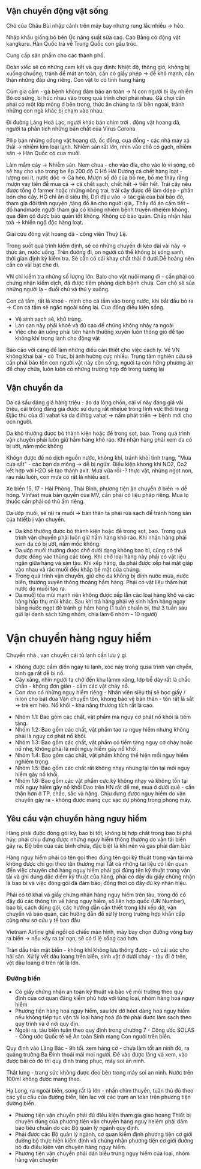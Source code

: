 ## Vận chuyển động vật sống
Chó của Châu Bùi nhập cảnh trên máy bay nhưng rung lắc nhiều -> hẻo. 

Nhập khẩu giống bò bên Úc năng suất sữa cao. 
Cao Bằng có động vật kangkuru.
Hàn Quốc trả về Trung Quốc con gấu trúc. 

Cung cấp sản phẩm cho các thành phố.

Đoàn xiếc sẽ có những cam kết và quy định: Nhiệt độ, thông gió, không bị  xuổng chuồng, tránh để mát an toàn, cần có giấy phép -> để khỏ mạnh, cần thận những đáp ứng riêng. Con vật to có tính hung hăng

Cúm gia cầm - gà bệnh không đảm bảo an toàn -> N con người bị lây nhiễm
Bò có sừng, bị húc nhau vào trong quá trình chọi phải nhau. Gà chọi cần phải có một lớp mỏng ở bên trong, thức ăn chúng ta rải bên ngoài, tránh những con ngà khác bị chạm vào nhau.

Đi đường Láng Hoà Lạc, người khác bán chim trời . động vật hoang dã, người ta phân tích những bản chất của Virus Corona

Pilip bán những ođọng vật hoang dã, ốc đồng, cua đồng - các nhà máy xả thải -> nhiễm kim loại lạnh. Nhiễm sán rất lớn, nhìn vào chỗ có gạch, nhiễm sán -> Hàn Quốc có cua muối.

Làm mắm cáy -> Nhiễm sán. 
Nem chua - cho vào đĩa, cho vào lò vi sóng, cô sẽ hay cho vào trong be
ếp 200 độ C 
Hồ Hải Dương cá chết hàng loạt - lượng oxi ít, nước độc -> Cá hẻo. Mượn sổ đỏ của bố mẹ, bố mẹ tháy rằng mượn vay tiền để mua cá -> cá chết sạch, chết hết -> tiền hết.
Trái cây nếu được tổng ở farmer hoặc những nông trai, trái cây được để làm ddẹp - phân bón cho cây. HỌ chỉ ăn ở siêu thị. Dơi đậu vào -> tác giả của bài báo đó, tham gia đội tình nguyện ,tặng đồ ăn cho người già,. Thầy đồ án cấm tiết - đồ handmade người tham gia có không nhiêm bệnh truyền nheiẽm không, qua đêm có được bảo quản tốt không. Không có bảo quản.
Chấp nhận hầu toà -> khiến ngộ độc hàng loạt.

Giải cứu đông vật hoang dã - công viên Thuỷ Lệ.  

Trong suốt quá trình kiểm định, sẽ có những chuyến đi kéo dài vài này -> thức ăn, nước uống.
Trên đường đi, on người có thể không bị sóng sanh, thời gian định kỳ kiểm tra.  Sẽ cần có cái khay chất thải ở dưới.Dễ hoảng nên cần có vải bạt che đi.

VN chỉ kiểm tra những số lượng lớn. Balo cho vật nuôi mang đi - cần phải có chứng nhận kiểm dịch, đã được tiêm phòng dịch bệnh chưa.
Con chó sẽ sủa những người lạ - đuổi chủ và thú y xuống.

Con cá tầm, rất là khoẻ - mình cho cá tầm vào trong nước, khi bắt đầu bỏ ra -> Con cá tầm sẽ ngắc ngoải sống lại.
Cua đồng điều kiện sống. 

- Vệ sinh sạch sẽ, khử trùng.
- Lan can này phải khoẻ và đủ cao để chúng không nhảy ra ngoài 
- Việc cho ăn uống phải tiến hành thường xuyên luôn thông gió để tạo không khí trong lành cho động vật

Báo cáo với cảng để làm những điều cần thiết cho việc cách ly. 
Về VN không khai bái - cô Trúc, bị ảnh hưởng cực nhiều.
Trung tâm nghiên cứu sẽ cần phải bảo tồn con người vật này còn sống, người ta cón hững phương án để chạy chữa, luôn luôn có những trường hợp đó trong tương lại

## Vận chuyển da
Da cá sấu đáng giá hàng triệu - áo da lông chồn, cái ví này đáng giá vài triệu, cái trống đáng giá được sử dụng rất nheiuè trong lĩnh vực thời trang
Đjăc thù của điì vahat kà da điihbg vahat -> nấm phát triển -> bệnh mới cho ocn người.

Da khô thường được bó thành kiện hoặc để trong sọt, bao. Trong quá trình vận chuyển phải luôn giữ hầm hàng khô ráo. Khi nhận hàng phải xem da có bị ướt, nấm mốc không 

Khôgn được để nó dịch nguồn nước, không khí, tránh khỏi tình trạng, "Mưa cưa sắt" - các bạn da mỏng -> dễ bị ngứa. Điều kiện khong khí NO2, Co2 kết hợp với H2O sẽ tạo thành axit.
Mưa vừa rồi -? thực vật, những ngọt non, rau nẫu luôn, con mưa có rất là nhiều axit.

Xe biển 15, 17 - Hải Phòng, Thái Bình, phương tiện ận chuyển ở biền -> dễ hỏng. VInfast mua bản quyền của MV, cần phải có liệu pháp riêng.
Mua lọ thuốc cần phải có thú ẩm riêng.

Da ướp muối, sẽ rải ra muối -> bản thân ta phải rửa sạch để tránh hỏng sàn của htiếtb ị vận chuyển.

- Da khô thường được bó thành kiện hoặc để trong sọt, bao. Trong quá trình vận chuyển phải luôn giữ hầm hàng khô ráo. Khi nhận hàng phải xem da có bị ướt, nấm mốc không. 
- Da ướp muối thường được chở dưới dạng không bao bì, cũng có thể được đóng vào thùng các tông. Khi chở loại hàng này phải có vật liệu ngăn giữa hàng và sàn tàu. Khi xếp hàng, da phải được xếp hai mặt giáp vào nhau và rắc muối đều khắp bề mặt của chúng. 
- Trong quá trình vận chuyển, giữ cho da không bị dính nước mưa, nước biển, thường xuyên thông thoáng hầm hàng. Phải có vật liệu thấm hút nước do muối tạo ra. 
- Da muối tỏa mùi mạnh nên không được xếp lẫn các loại hàng khô và các hàng hấp thụ mùi khác. Sau khi trả hàng phải vệ sinh hầm hàng ngay bằng nước ngọt để tránh gỉ hầm hàng
(1 tuần chuẩn bị, thứ 3 tuần sau gửi lại danh sách từng nhóm, chia làm 6 nhóm - 10 người)

# Vận chuyển hàng nguy hiểm

Chuyển nhà , vạn chuyển cái tủ lạnh cần lưu ý gì.
- Không được cắm điển ngay tủ lạnh, xóc nảy trong qusa trinh vận chyển, bình ga rất dễ bị nổ. 
- Cây xăng, nhìn người ta chở đến khu làmm xăng, lớp bề dày rất là chấc chắn - không đơn giản - cấm các vật cháy nổ. 
- Con dao có những nguy hiểm riêng - Nhân viên siêu thị sẽ bọc giấy / nilon cho bát đũa
Vận chuyển tôn, khong bảo vệ bản thân - tôn rất là sắt -> trẻ em hẻo.
Nổ khối - khả năng thương tích rất là cao.


+ Nhóm 1.1: Bao gồm các chất, vật phẩm mà nguy cơ phát nổ khối là tiềm tàng. 
+ Nhóm 1.2: Bao gồm các chất, vật phẩm tạo ra nguy hiểm nhưng không phải là nguy cơ phát nổ khối. 
+ Nhóm 1.3: Bao gồm các chất, vật phẩm có tiềm tàng nguy cơ cháy hoặc nổ nhẹ, không phải là mối nguy hiểm gây nổ khối. 
+ Nhóm 1.4: Bao gồm các chất, vật phẩm không thể hiện mối nguy hiểm nghiêm trọng. 
+ Nhóm 1.5: Bao gồm các chất rất không nhạy nhưng lại tồn tại mối nguy hiểm gây nổ khối. 
+ Nhóm 1.6: Bao gồm các vật phẩm cực kỳ không nhạy và không tồn tại mối nguy hiểm gây nổ khối
Dao trên HN rất dễ mẻ, mua ở dưới quê - cẩn thận hơn ở TP, chắc, sắc và nặng. Chịu đựng được nguy hiểm do vận chuyển gây ra - không được mang cục sạc dự phòng trong phòng máy.

## Yêu cầu vận chuyển hàng nguy hiểm
Hàng phải được đóng gói kỹ, bao bì tốt, không bị hợp chất trong bao bì phá hủy, phải chịu đựng được những nguy hiểm thông thường do vận tải biển gây ra. 
Độ bền của các bình chứa, đặc biệt là khí nén và gas phải đảm bảo

Hàng nguy hiểm phải có tên gọi theo đúng tên gọi kỹ thuật trong vận tải mà không được chỉ gọi theo tên thương mại
Tất cả những tài liệu có liên quan đến việc chuyên chở hàng nguy hiểm phải gọi đúng tên kỹ thuật trong vận tải và ghi đúng đặc điểm kỹ thuật của hàng, phải có đầy đủ giấy chứng nhận là bao bì và việc đóng gói đã đảm bảo, đồng thời có đầy đủ ký nhãn hiệu.

Phải có tờ khai và giấy chứng nhận hàng nguy hiểm trên tàu, trong đó có đầy đủ các thông tin về hàng nguy hiểm, số liên hợp quốc (UN Number), bao bì, cách đóng gói, các hướng dẫn cần thiết trong khi xếp dỡ, vận chuyển và bảo quản, các hướng dẫn để xử lý trong trường hợp khẩn cấp cũng như sơ cứu y tế ban đầu

Vietnam Airline ghế ngồi có chiếc màn hình, máy bay chọn đường vòng bay ra biển -> nếu xảy ra tai nạn, sẽ có tỉ lệ sống cao hơn.

Tràn dầu trên mặt biển - không khí không lưu thông được - có cái súc cho hải sản. Xử lý vết dàu loang trên biển, sinh vật ở dưới cháy - tàu đi ở trên, vệt dàu loang ở trên rất là lớn.

### Đường biển 
- Có giấy chứng nhận an toàn kỹ thuật và bảo vệ môi trường theo quy định của cơ quan đăng kiểm phù hợp với từng loại, nhóm hàng hoá nguy hiểm
- Phương tiện hàng hoá nguy hiểm, sau khi dỡ héet dàng hoá nguy hiểm nếu không tiếp tục vận tải loại hàng hoá đó thì phải được làm sạch theo quy trình và ở nơi quy địn.
- Ngoài ra, tàu biển tuân theo quy định trong chương 7 - Công ước SOLAS - Công ước Quốc tế về An toàn Sinh mạng Con người trên biển.

Quy định vào Lăng Bác - 9h tối. xem hàng cờ - chưa làm tốt an ninh đó, ra quảng trường Ba Đình thoải mái moi người.
Để vào được lăng và xem, vào được bãi cỏ đó thì quy đinh trang phục, máy soi an ninh.

Thắt lưng - trang sức không được đeo bên trong máy soi an ninh. Nước trên 100ml không được mang theo. 

Hạ Long, ra ngoài biển, song rất là lớn - nhấn chìm thuyền, tuân thủ đủ theo các yêu cầu của đường biển, liên lạc với các trạm an toàn trên phương tiện đường biển.
- Phương tiện vận chuyển phải đủ điều kiện tham gia giao hoang Thiết bị chuyên dùng của phương tiện vận chuyển hàng nguy heiẻm phải đảm bảo tiêu chuẩn do các Bộ quản lý ngành quy định. 
- Phải được các Bộ quản lý ngành, cơ quan kiểm định phương tiện cơ giới đường bộ thực hiện kiểm định và chứng nhận phương tiện cơ giới đường bộ đủ điều kiện vận chuyên hàng nguy hiểm.
- Phương tiện vận chuyển phải dán biểu trưng nguy hiểm của loại, nhóm hàng vận chuyển 
